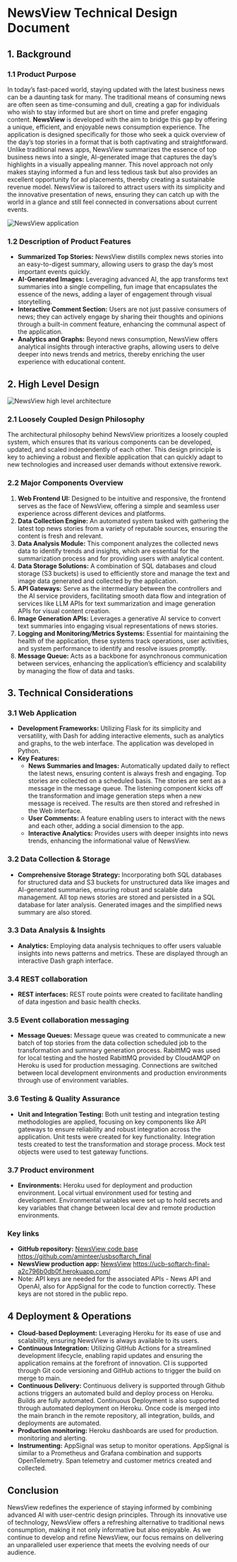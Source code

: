 # NewsView Technical Design Document

## 1. Background

### 1.1 Product Purpose

In today’s fast-paced world, staying updated with the latest business news can be a daunting task for many. The traditional means of consuming news are often seen as time-consuming and dull, creating a gap for individuals who wish to stay informed but are short on time and prefer engaging content. **NewsView** is developed with the aim to bridge this gap by offering a unique, efficient, and enjoyable news consumption experience. The application is designed specifically for those who seek a quick overview of the day’s top stories in a format that is both captivating and straightforward. Unlike traditional news apps, NewsView summarizes the essence of top business news into a single, AI-generated image that captures the day’s highlights in a visually appealing manner. This novel approach not only makes staying informed a fun and less tedious task but also provides an excellent opportunity for ad placements, thereby creating a sustainable revenue model. NewsView is tailored to attract users with its simplicity and the innovative presentation of news, ensuring they can catch up with the world in a glance and still feel connected in conversations about current events.

![NewsView application](./project_overview_assets/NewsViewScreenShot.png?raw=true "NewsView application")

### 1.2 Description of Product Features

- **Summarized Top Stories:** NewsView distills complex news stories into an easy-to-digest summary, allowing users to grasp the day’s most important events quickly.
- **AI-Generated Images:** Leveraging advanced AI, the app transforms text summaries into a single compelling, fun image that encapsulates the essence of the news, adding a layer of engagement through visual storytelling.
- **Interactive Comment Section:** Users are not just passive consumers of news; they can actively engage by sharing their thoughts and opinions through a built-in comment feature, enhancing the communal aspect of the application.
- **Analytics and Graphs:** Beyond news consumption, NewsView offers analytical insights through interactive graphs, allowing users to delve deeper into news trends and metrics, thereby enriching the user experience with educational content.

## 2. High Level Design

![NewsView high level architecture](./project_overview_assets/SoftArchClassFinalArchitecture.png?raw=true "NewsView high level architecture")

### 2.1 Loosely Coupled Design Philosophy

The architectural philosophy behind NewsView prioritizes a loosely coupled system, which ensures that its various components can be developed, updated, and scaled independently of each other. This design principle is key to achieving a robust and flexible application that can quickly adapt to new technologies and increased user demands without extensive rework.

### 2.2 Major Components Overview

1. **Web Frontend UI:** Designed to be intuitive and responsive, the frontend serves as the face of NewsView, offering a simple and seamless user experience across different devices and platforms.
2. **Data Collection Engine:** An automated system tasked with gathering the latest top news stories from a variety of reputable sources, ensuring the content is fresh and relevant.
3. **Data Analysis Module:** This component analyzes the collected news data to identify trends and insights, which are essential for the summarization process and for providing users with analytical content.
4. **Data Storage Solutions:** A combination of SQL databases and cloud storage (S3 buckets) is used to efficiently store and manage the text and image data generated and collected by the application.
5. **API Gateways:** Serve as the intermediary between the controllers and the AI service providers, facilitating smooth data flow and integration of services like LLM APIs for text summarization and image generation APIs for visual content creation.
6. **Image Generation APIs:** Leverages a generative AI service to convert text summaries into engaging visual representations of news stories.
7. **Logging and Monitoring/Metrics Systems:** Essential for maintaining the health of the application, these systems track operations, user activities, and system performance to identify and resolve issues promptly.
8. **Message Queue:** Acts as a backbone for asynchronous communication between services, enhancing the application’s efficiency and scalability by managing the flow of data and tasks.

## 3. Technical Considerations

### 3.1 Web Application

- **Development Frameworks:** Utilizing Flask for its simplicity and versatility, with Dash for adding interactive elements, such as analytics and graphs, to the web interface.  The application was developed in Python.
- **Key Features:**
  - **News Summaries and Images:** Automatically updated daily to reflect the latest news, ensuring content is always fresh and engaging. Top stories are collected on a scheduled basis.  The stories are sent as a message in the message queue.  The listening component kicks off the transformation and image generation steps when a new message is received.  The results are then stored and refreshed in the Web interface.
  - **User Comments:** A feature enabling users to interact with the news and each other, adding a social dimension to the app.
  - **Interactive Analytics:** Provides users with deeper insights into news trends, enhancing the informational value of NewsView.

### 3.2 Data Collection & Storage

- **Comprehensive Storage Strategy:** Incorporating both SQL databases for structured data and S3 buckets for unstructured data like images and AI-generated summaries, ensuring robust and scalable data management. All top news stories are stored and persisted in a SQL database for later analysis.  Generated images and the simplified news summary are also stored.

### 3.3 Data Analysis & Insights

- **Analytics:** Employing data analysis techniques to offer users valuable insights into news patterns and metrics.  These are displayed through an interactive Dash graph interface.

### 3.4 REST collaboration 

- **REST interfaces:** REST route points were created to facilitate handling of data ingestion and basic health checks.

### 3.5 Event collaboration messaging 

- **Message Queues:** Message queue was created to communicate a new batch of top stories from the data collection scheduled job to the transformation and summary generation process. RabittMQ was used for local testing and the hosted RabittMQ provided by CloudAMQP on Heroku is used for production messaging.  Connections are switched between local development environments and production environments through use of environment variables.

### 3.6 Testing & Quality Assurance

- **Unit and Integration Testing:** Both unit testing and integration testing methodologies are applied, focusing on key components like API gateways to ensure reliability and robust integration across the application. Unit tests were created for key functionality. Integration tests created to test the transformation and storage process.  Mock test objects were used to test gateway functions.

### 3.7 Product environment 

- **Environments:** Heroku used for deployment and production environment.  Local virtual environment used for testing and development. Environmental variables were set up to hold secrets and key variables that change between local dev and remote production environments.

### Key links
- **GitHub repository:** [NewsView code base](https://github.com/aminteer/usbsoftarch_final) https://github.com/aminteer/usbsoftarch_final
- **NewsView production app:** [NewsView](https://ucb-softarch-final-a2c796b0db0f.herokuapp.com/) https://ucb-softarch-final-a2c796b0db0f.herokuapp.com/
- Note: API keys are needed for the associated APIs - News API and OpenAI, also for AppSignal for the code to function correctly.  These keys are not stored in the public repo.

## 4 Deployment & Operations

- **Cloud-based Deployment:** Leveraging Heroku for its ease of use and scalability, ensuring NewsView is always available to its users.
- **Continuous Integration:** Utilizing GitHub Actions for a streamlined development lifecycle, enabling rapid updates and ensuring the application remains at the forefront of innovation. CI is supported through Git code versioning and GitHub actions to trigger the build on merge to main.
- **Continuous Delivery:** 
Continuous delivery is supported through Github actions triggers an automated build and deploy process on Heroku.  Builds are fully automated.  Continuous Deployment is also supported through automated deployment on Heroku.  Once code is merged into the main branch in the remote repository, all integration, builds, and deployments are automated.
- **Production monitoring:** Heroku dashboards are used for production. monitoring and alerting. 
- **Instrumenting:** AppSignal was setup to monitor operations. AppSignal is similar to a Prometheus and Grafana combination and supports OpenTelemetry.  Span telemetry and customer metrics created and collected. 

## Conclusion

NewsView redefines the experience of staying informed by combining advanced AI with user-centric design principles. Through its innovative use of technology, NewsView offers a refreshing alternative to traditional news consumption, making it not only informative but also enjoyable. As we continue to develop and refine NewsView, our focus remains on delivering an unparalleled user experience that meets the evolving needs of our audience.
